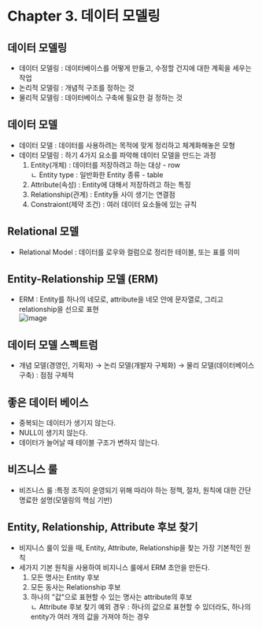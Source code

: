 # Chapter 3. 데이터 모델링

## 데이터 모델링 
- 데이터 모델링 : 데이터베이스를 어떻게 만들고, 수정할 건지에 대한 계획을 세우는 작업
- 논리적 모델링 : 개념적 구조를 정하는 것
- 물리적 모델링 : 데이터베이스 구축에 필요한 걸 정하는 것

## 데이터 모델 
- 데이터 모델 : 데이터를 사용하려는 목적에 맞게 정리하고 체계화해놓은 모형
- 데이터 모델링 : 하기 4가지 요소를 파악해 데이터 모델을 만드는 과정
  1. Entity(개체) : 데이터를 저장하려고 하는 대상 - row   
    ㄴ Entity type : 일반화한 Entity 종류 - table   
  2. Attribute(속성) : Entity에 대해서 저장하려고 하는 특징
  3. Relationship(관계) : Entity들 사이 생기는 연결점
  4. Constraiont(제약 조건) : 여러 데이터 요소들에 있는 규칙

## Relational 모델
- Relational Model : 데이터를 로우와 컬럼으로 정리한 테이블, 또는 표를 의미   


## Entity-Relationship 모델 (ERM)
-  ERM : Entity를 하나의 네모로, attribute을 네모 안에 문자열로, 그리고 relationship을 선으로 표현   
![image](https://user-images.githubusercontent.com/67107675/114646276-ef52ff00-9d15-11eb-9806-ceb67b87a04d.png)


## 데이터 모델 스펙트럼
- 개념 모델(경영인, 기획자) → 논리 모델(개발자 구체화) → 물리 모델(데이터베이스 구축) : 점점 구체적

## 좋은 데이터 베이스
- 중복되는 데이터가 생기지 않는다.
- NULL이 생기지 않는다.
- 데이터가 늘어날 때 테이블 구조가 변하지 않는다.

## 비즈니스 룰
- 비즈니스 룰 :특정 조직이 운영되기 위해 따라야 하는 정책, 절차, 원칙에 대한 간단 명료한 설명(모델링의 핵심 기반)

## Entity, Relationship, Attribute 후보 찾기
- 비지니스 룰이 있을 때, Entity, Attribute, Relationship을 찾는 가장 기본적인 원칙
- 세가지 기본 원칙을 사용하여 비지니스 룰에서 ERM 초안을 만든다.
  1. 모든 명사는 Entity 후보
  2. 모든 동사는 Relationship 후보
  3. 하나의 "값"으로 표현할 수 있는 명사는 attribute의 후보   
   ㄴ Attribute 후보 찾기 예외 경우 : 하나의 값으로 표현할 수 있더라도, 하나의 entity가 여러 개의 값을 가져야 하는 경우

